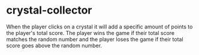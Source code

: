 # crystal-collector
When the player clicks on a crystal it will add a specific amount of points to the player's total score. The player wins the game if their total score matches the random number and the player loses the game if their total score goes above the random number.
